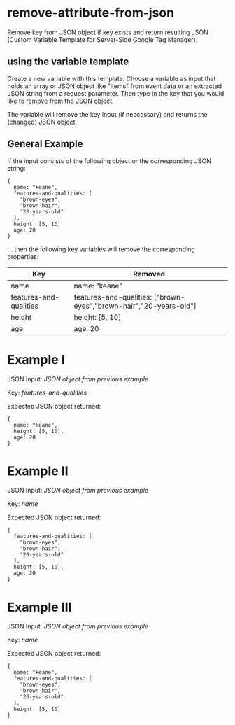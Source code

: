 # remove-attribute-from-json
Remove key from JSON object if key exists and return resulting JSON (Custom Variable Template for Server-Side Google Tag Manager).

## using the variable template
Create a new variable with this template. Choose a variable as input that holds an array or JSON object like "items" from event data or an extracted JSON string from a request parameter. Then type in the key that you would like to remove from the JSON object. 

The variable will remove the key input (if neccessary) and returns the (changed) JSON object. 

## General Example
If the input consists of the following object or the corresponding JSON string:

```
{
  name: "keane",
  features-and-qualities: [
    "brown-eyes",
    "brown-hair",
    "20-years-old"
  ],
  height: [5, 10]
  age: 20
}
```
... then the following key variables will remove the corresponding properties:

Key | Removed 
------------ | -------------
name | name: "keane"
features-and-qualities | features-and-qualities: ["brown-eyes","brown-hair","20-years-old"]
height | height: [5, 10]
age | age: 20

# Example I
JSON Input: *JSON object from previous example*

Key: *features-and-qualities*

Expected JSON object returned:
```
{
  name: "keane",
  height: [5, 10],
  age: 20
}
```

# Example II
JSON Input: *JSON object from previous example*

Key: *name*

Expected JSON object returned:
```
{
  features-and-qualities: [
    "brown-eyes",
    "brown-hair",
    "20-years-old"
  ],
  height: [5, 10],
  age: 20
}
```

# Example III
JSON Input: *JSON object from previous example*

Key: *name*

Expected JSON object returned:
```
{
  name: "keane",
  features-and-qualities: [
    "brown-eyes",
    "brown-hair",
    "20-years-old"
  ],
  height: [5, 10]
}
```
